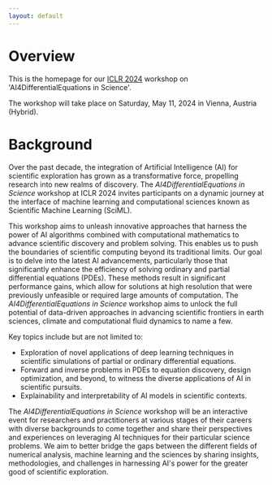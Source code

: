 ```yaml
---
layout: default
---
```


# Overview

This is the homepage for our [ICLR 2024](https://iclr.cc/) workshop on 'AI4DifferentialEquations in Science'.

The workshop will take place on Saturday, May 11, 2024 in Vienna, Austria (Hybrid).

# Background

Over the past decade, the integration of Artificial Intelligence (AI) for scientific exploration has grown as a transformative force, propelling research into new realms of discovery. The *AI4DifferentialEquations in Science* workshop at ICLR 2024 invites participants on a dynamic journey at the interface of machine learning and computational sciences known as Scientific Machine Learning (SciML).

This workshop aims to unleash innovative approaches that harness the power of AI algorithms combined with computational mathematics to advance scientific discovery and problem solving. This enables us to push the boundaries of scientific computing beyond its traditional limits. Our goal is to delve into the latest AI advancements, particularly those that significantly enhance the efficiency of solving ordinary and partial differential equations (PDEs). These methods result in significant performance gains, which allow for solutions at high resolution that were previously unfeasible or required large amounts of computation. The *AI4DifferentialEquations in Science* workshop aims to unlock the full potential of data-driven approaches in advancing scientific frontiers in earth sciences, climate and computational fluid dynamics to name a few.

Key topics include but are not limited to:
- Exploration of novel applications of deep learning techniques in scientific simulations of partial or ordinary differential equations.
- Forward and inverse problems in PDEs to equation discovery, design optimization, and beyond, to witness the diverse applications of AI in scientific pursuits. 
- Explainability and interpretability of AI models in scientific contexts.

The *AI4DifferentialEquations in Science* workshop will be an interactive event for researchers and practitioners at various stages of their careers with diverse backgrounds to come together and share their perspectives and experiences on leveraging AI techniques for their particular science problems. We aim to better bridge the gaps between the different fields of numerical analysis, machine learning and the sciences by sharing insights, methodologies, and challenges in harnessing AI's power for the greater good of scientific exploration.
